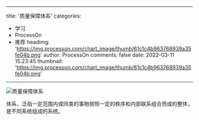 
---
title: '质量保障体系'
categories: 
 - 学习
 - ProcessOn
 - 推荐
headimg: 'https://img.processon.com/chart_image/thumb/61c1c4b963768939a35fe04b.png'
author: ProcessOn
comments: false
date: 2022-03-11 15:23:45
thumbnail: 'https://img.processon.com/chart_image/thumb/61c1c4b963768939a35fe04b.png'
---

<div>   
<img class="thumb" alt="质量保障体系" src="https://img.processon.com/chart_image/thumb/61c1c4b963768939a35fe04b.png" referrerpolicy="no-referrer">
<p>体系，泛指一定范围内或同类的事物按照一定的秩序和内部联系组合而成的整体，是不同系统组成的系统。</p>  
</div>
            